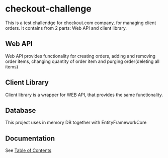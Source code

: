 # checkout-challenge

This is a test challendge for checkout.com company, for managing client orders.
It contains from 2 parts: Web API and client library. 

## Web API
Web API provides functionality for creating orders, adding and removing order items, changing quantity of order item and purging order(deleting all items)

## Client Library

Client library is a wrapper for WEB API, that provides the same functionality.

## Database
This project uses in memory DB together with EntityFrameworkCore

## Documentation

See [Table of Contents](docs/table-of-contents.md)
